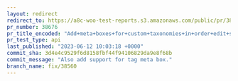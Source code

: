 ```yaml
---
layout: redirect
redirect_to: https://a8c-woo-test-reports.s3.amazonaws.com/public/pr/38676/api/index.html
pr_number: 38676
pr_title_encoded: "Add+meta+boxes+for+custom+taxonomies+in+order+edit+screens"
pr_test_type: api
last_published: "2023-06-12 10:03:18 +0000"
commit_sha: 3d4e4c9529f6d8158fbf44f94106829da9e8f68b
commit_message: "Also add support for tag meta box."
branch_name: fix/38560
---
```

